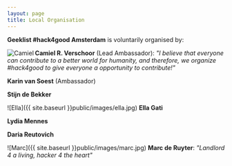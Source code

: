 ```yaml
---
layout: page
title: Local Organisation
---
```

**Geeklist \#hack4good Amsterdam** is voluntarily organised by:

<span><img src="{{ site.baseurl }}public/images/camiel.jpeg" align="left" alt="Camiel"/> **Camiel R. Verschoor** (Lead Ambassador): *"I believe that everyone can contribute to a better world for humanity, and therefore, we organize #hack4good to give everyone a opportunity to contribute!"* </span>

**Karin van Soest** (Ambassador)

**Stijn de Bekker**

![Ella]({{ site.baseurl }}public/images/ella.jpg) **Ella Gati** 

**Lydia Mennes**

**Daria Reutovich**

![Marc]({{ site.baseurl }}public/images/marc.jpg) **Marc de Ruyter**: *"Landlord 4 a living, hacker 4 the heart"*
